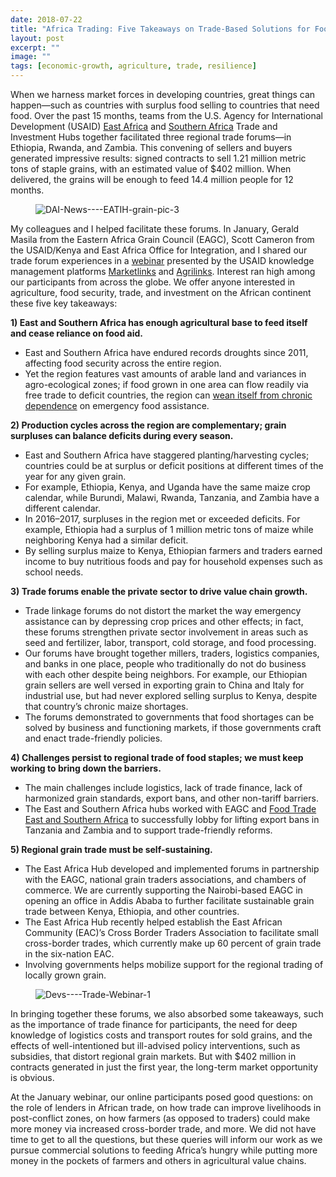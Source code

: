 ```yaml
---
date: 2018-07-22
title: "Africa Trading: Five Takeaways on Trade-Based Solutions for Food Security"
layout: post
excerpt: ""
image: ""
tags: [economic-growth, agriculture, trade, resilience]
---
```

<p>When we harness market forces in developing countries, great things can happen—such as countries with surplus food selling to countries that need food. Over the past 15 months, teams from the U.S. Agency for International Development (USAID) <a href="https://www.dai.com/our-work/projects/east-africa-trade-and-investment-hub-tih">East Africa</a> and <a href="https://www.dai.com/our-work/projects/southern-africa-trade-and-investment-hub">Southern Africa</a> Trade and Investment Hubs together facilitated three regional trade forums—in Ethiopia, Rwanda, and Zambia. This convening of sellers and buyers generated impressive results: signed contracts to sell 1.21 million metric tons of staple grains, with an estimated value of $402 million. When delivered, the grains will be enough to feed 14.4 million people for 12 months.</p><figure class="kg-card kg-image-card"><img src="https://pubs.ghost.io/uploads/DAI-News----EATIH-grain-pic-3.jpg" class="kg-image" alt="DAI-News----EATIH-grain-pic-3" loading="lazy" title="Grain traders negotiating sales at the regional grain forum in Ethiopia in 2017."></figure><p>My colleagues and I helped facilitate these forums. In January, Gerald Masila from the Eastern Africa Grain Council (EAGC), Scott Cameron from the USAID/Kenya and East Africa Office for Integration, and I shared our trade forum experiences in a <a href="https://microlinks.org/sites/default/files/resource/files/Trade-Based_Solutions_to_Food_Insecurity_Presentation.pdf">webinar</a> presented by the USAID knowledge management platforms <a href="https://microlinks.org/">Marketlinks</a> and <a href="https://www.agrilinks.org/agrilinks-events/past?page=1">Agrilinks</a>. Interest ran high among our participants from across the globe. We offer anyone interested in agriculture, food security, trade, and investment on the African continent these five key takeaways:</p><p><strong>1) East and Southern Africa has enough agricultural base to feed itself and cease reliance on food aid.</strong></p><ul><li>East and Southern Africa have endured records droughts since 2011, affecting food security across the entire region.</li><li>Yet the region features vast amounts of arable land and variances in agro-ecological zones; if food grown in one area can flow readily via free trade to deficit countries, the region can <a href="http://dai-global-developments.com/articles/83-million-grain-deal-between-east-african-countries-demonstrates-how-east-africa-can-feed-itself/">wean itself from chronic dependence</a> on emergency food assistance.</li></ul><p><strong>2) Production cycles across the region are complementary; grain surpluses can balance deficits during every season.</strong></p><ul><li>East and Southern Africa have staggered planting/harvesting cycles; countries could be at surplus or deficit positions at different times of the year for any given grain.</li><li>For example, Ethiopia, Kenya, and Uganda have the same maize crop calendar, while Burundi, Malawi, Rwanda, Tanzania, and Zambia have a different calendar.</li><li>In 2016–2017, surpluses in the region met or exceeded deficits. For example, Ethiopia had a surplus of 1 million metric tons of maize while neighboring Kenya had a similar deficit.</li><li>By selling surplus maize to Kenya, Ethiopian farmers and traders earned income to buy nutritious foods and pay for household expenses such as school needs.</li></ul><p><strong>3) Trade forums enable the private sector to drive value chain growth.</strong></p><ul><li>Trade linkage forums do not distort the market the way emergency assistance can by depressing crop prices and other effects; in fact, these forums strengthen private sector involvement in areas such as seed and fertilizer, labor, transport, cold storage, and food processing.</li><li>Our forums have brought together millers, traders, logistics companies, and banks in one place, people who traditionally do not do business with each other despite being neighbors. For example, our Ethiopian grain sellers are well versed in exporting grain to China and Italy for industrial use, but had never explored selling surplus to Kenya, despite that country’s chronic maize shortages.</li><li>The forums demonstrated to governments that food shortages can be solved by business and functioning markets, if those governments craft and enact trade-friendly policies.</li></ul><p><strong>4) Challenges persist to regional trade of food staples; we must keep working to bring down the barriers.</strong></p><ul><li>The main challenges include logistics, lack of trade finance, lack of harmonized grain standards, export bans, and other non-tariff barriers.</li><li>The East and Southern Africa hubs worked with EAGC and <a href="https://www.dai.com/our-work/projects/east-and-southern-africa-foodtrade-esa">Food Trade East and Southern Africa</a> to successfully lobby for lifting export bans in Tanzania and Zambia and to support trade-friendly reforms.</li></ul><p><strong>5) Regional grain trade must be self-sustaining.</strong></p><ul><li>The East Africa Hub developed and implemented forums in partnership with the EAGC, national grain traders associations, and chambers of commerce. We are currently supporting the Nairobi-based EAGC in opening an office in Addis Ababa to further facilitate sustainable grain trade between Kenya, Ethiopia, and other countries.</li><li>The East Africa Hub recently helped establish the East African Community (EAC)’s Cross Border Traders Association to facilitate small cross-border trades, which currently make up 60 percent of grain trade in the six-nation EAC.</li><li>Involving governments helps mobilize support for the regional trading of locally grown grain.</li></ul><figure class="kg-card kg-image-card"><img src="https://pubs.ghost.io/uploads/Devs----Trade-Webinar-1.jpg" class="kg-image" alt="Devs----Trade-Webinar-1" loading="lazy"></figure><p>In bringing together these forums, we also absorbed some takeaways, such as the importance of trade finance for participants, the need for deep knowledge of logistics costs and transport routes for sold grains, and the effects of well-intentioned but ill-advised policy interventions, such as subsidies, that distort regional grain markets. But with $402 million in contracts generated in just the first year, the long-term market opportunity is obvious.</p><p>At the January webinar, our online participants posed good questions: on the role of lenders in African trade, on how trade can improve livelihoods in post-conflict zones, on how farmers (as opposed to traders) could make more money via increased cross-border trade, and more. We did not have time to get to all the questions, but these queries will inform our work as we pursue commercial solutions to feeding Africa’s hungry while putting more money in the pockets of farmers and others in agricultural value chains.</p>
  
